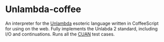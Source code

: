 # Unlambda-coffee

An interpreter for the [Unlambda](http://www.madore.org/~david/programs/unlambda/)
esoteric language written in CoffeeScript for using on the web. Fully implements
the Unlabda 2 standard, including I/O and continuations. Runs all the
[CUAN](ftp://quatramaran.ens.fr/pub/madore/unlambda/CUAN/) test cases.
